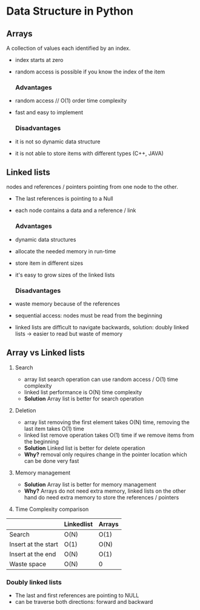 # Data Structure in Python

## Arrays 

A collection of values each identified by an index.

* index starts at zero
* random access is possible if you know the index of the item

     ### Advantages

* random access // O(1) order time complexity 
* fast and easy to implement

     ### Disadvantages

* it is not so dynamic data structure
* it is not able to store items with different types (C++, JAVA)


## Linked lists

nodes and references / pointers pointing from one node to the other.

* The last references is pointing to a Null
* each node contains a data and a reference / link

     ### Advantages

* dynamic data structures
* allocate the needed memory in run-time
* store item in different sizes
* it's easy to grow sizes of the linked lists

     ### Disadvantages

* waste memory because of the references
* sequential access: nodes must be read from the beginning 
* linked lists are difficult to navigate backwards, solution: doubly linked lists -> easier to read but waste of memory

## Array vs Linked lists

1. Search
    * array list search operation can use random access / O(1) time complexity
    * linked list performance is O(N) time complexity
    * **Solution** Array list is better for search operation

1. Deletion
    * array list removing the first element takes O(N) time, removing the last item takes O(1) time
    * linked list remove operation takes O(1) time if we remove items from the beginning
    * **Solution** Linked list is better for delete operation
    * **Why?** removal only requires change in the pointer location which can be done very fast

1. Memory management
    * **Solution** Array list is better for memory management
    * **Why?** Arrays do not need extra memory, linked lists on the other hand do need extra memory to store the references / pointers 

1. Time Complexity comparison

|                     | Linkedlist | Arrays |
|---------------------|------------|--------|
| Search              | O(N)       | O(1)   |
| Insert at the start | O(1)       | O(N)   |
| Insert at the end   | O(N)       | O(1)   |
| Waste space         | O(N)       | 0      |

### Doubly linked lists

* The last and first references are pointing to NULL
* can be traverse both directions: forward and backward


